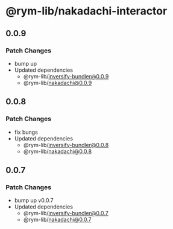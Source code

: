 # @rym-lib/nakadachi-interactor

## 0.0.9

### Patch Changes

- bump up
- Updated dependencies
  - @rym-lib/inversify-bundler@0.0.9
  - @rym-lib/nakadachi@0.0.9

## 0.0.8

### Patch Changes

- fix bungs
- Updated dependencies
  - @rym-lib/inversify-bundler@0.0.8
  - @rym-lib/nakadachi@0.0.8

## 0.0.7

### Patch Changes

- bump up v0.0.7
- Updated dependencies
  - @rym-lib/inversify-bundler@0.0.7
  - @rym-lib/nakadachi@0.0.7
